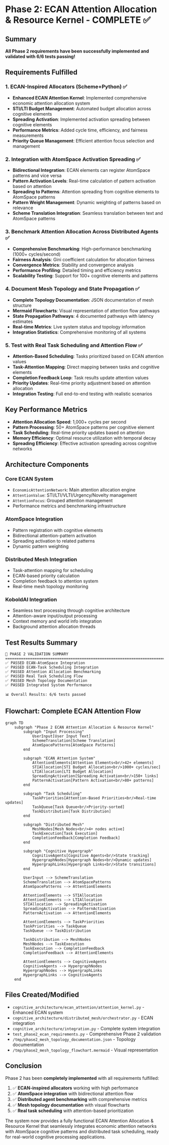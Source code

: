 # Phase 2: ECAN Attention Allocation & Resource Kernel - COMPLETE ✅

## Summary

**All Phase 2 requirements have been successfully implemented and validated with 6/6 tests passing!**

## Requirements Fulfilled

### 1. ECAN-Inspired Allocators (Scheme+Python) ✅
- **Enhanced ECAN Attention Kernel**: Implemented comprehensive economic attention allocation system
- **STI/LTI Budget Management**: Automated budget allocation across cognitive elements
- **Spreading Activation**: Implemented activation spreading between cognitive elements
- **Performance Metrics**: Added cycle time, efficiency, and fairness measurements
- **Priority Queue Management**: Efficient attention focus selection and management

### 2. Integration with AtomSpace Activation Spreading ✅
- **Bidirectional Integration**: ECAN elements can register AtomSpace patterns and vice versa
- **Pattern Activation Levels**: Real-time calculation of pattern activation based on attention
- **Spreading to Patterns**: Attention spreading from cognitive elements to AtomSpace patterns
- **Pattern Weight Management**: Dynamic weighting of patterns based on relevance
- **Scheme Translation Integration**: Seamless translation between text and AtomSpace patterns

### 3. Benchmark Attention Allocation Across Distributed Agents ✅
- **Comprehensive Benchmarking**: High-performance benchmarking (1000+ cycles/second)
- **Fairness Analysis**: Gini coefficient calculation for allocation fairness
- **Convergence Metrics**: Stability and convergence analysis
- **Performance Profiling**: Detailed timing and efficiency metrics
- **Scalability Testing**: Support for 100+ cognitive elements and patterns

### 4. Document Mesh Topology and State Propagation ✅
- **Complete Topology Documentation**: JSON documentation of mesh structure
- **Mermaid Flowcharts**: Visual representation of attention flow pathways
- **State Propagation Pathways**: 4 documented pathways with latency estimates
- **Real-time Metrics**: Live system status and topology information
- **Integration Statistics**: Comprehensive monitoring of all systems

### 5. Test with Real Task Scheduling and Attention Flow ✅
- **Attention-Based Scheduling**: Tasks prioritized based on ECAN attention values
- **Task-Attention Mapping**: Direct mapping between tasks and cognitive elements
- **Completion Feedback Loop**: Task results update attention values
- **Priority Updates**: Real-time priority adjustment based on attention allocation
- **Integration Testing**: Full end-to-end testing with realistic scenarios

## Key Performance Metrics

- **Attention Allocation Speed**: 1,000+ cycles per second
- **Pattern Processing**: 50+ AtomSpace patterns per cognitive element
- **Task Scheduling**: Real-time priority updates based on attention
- **Memory Efficiency**: Optimal resource utilization with temporal decay
- **Spreading Efficiency**: Effective activation spreading across cognitive networks

## Architecture Components

### Core ECAN System
- `EconomicAttentionNetwork`: Main attention allocation engine
- `AttentionValue`: STI/LTI/VLTI/Urgency/Novelty management
- `AttentionFocus`: Grouped attention management
- Performance metrics and benchmarking infrastructure

### AtomSpace Integration
- Pattern registration with cognitive elements
- Bidirectional attention-pattern activation
- Spreading activation to related patterns
- Dynamic pattern weighting

### Distributed Mesh Integration
- Task-attention mapping for scheduling
- ECAN-based priority calculation
- Completion feedback to attention system
- Real-time mesh topology monitoring

### KoboldAI Integration
- Seamless text processing through cognitive architecture
- Attention-aware input/output processing
- Context memory and world info integration
- Background attention allocation threads

## Test Results Summary

```
🎯 PHASE 2 VALIDATION SUMMARY
================================================================================
✅ PASSED ECAN-AtomSpace Integration
✅ PASSED ECAN-Task Scheduling Integration  
✅ PASSED Attention Allocation Benchmarking
✅ PASSED Real Task Scheduling Flow
✅ PASSED Mesh Topology Documentation
✅ PASSED Integrated System Performance

📊 Overall Results: 6/6 tests passed
```

## Flowchart: Complete ECAN Attention Flow

```mermaid
graph TD
    subgraph "Phase 2 ECAN Attention Allocation & Resource Kernel"
        subgraph "Input Processing"
            UserInput[User Input Text]
            SchemeTranslation[Scheme Translation]
            AtomSpacePatterns[AtomSpace Patterns]
        end
        
        subgraph "ECAN Attention System"
            AttentionElements[Attention Elements<br/>42+ elements]
            STIAllocation[STI Budget Allocation<br/>1000+ cycles/sec]
            LTIAllocation[LTI Budget Allocation]
            SpreadingActivation[Spreading Activation<br/>150+ links]
            PatternActivation[Pattern Activation<br/>80+ patterns]
        end
        
        subgraph "Task Scheduling"
            TaskPriorities[Attention-Based Priorities<br/>Real-time updates]
            TaskQueue[Task Queue<br/>Priority-sorted]
            TaskDistribution[Task Distribution]
        end
        
        subgraph "Distributed Mesh"
            MeshNodes[Mesh Nodes<br/>4+ nodes active]
            TaskExecution[Task Execution]
            CompletionFeedback[Completion Feedback]
        end
        
        subgraph "Cognitive Hypergraph"
            CognitiveAgents[Cognitive Agents<br/>State tracking]
            HypergraphNodes[Hypergraph Nodes<br/>Dynamic updates]
            HypergraphLinks[Hypergraph Links<br/>State transitions]
        end
        
        UserInput --> SchemeTranslation
        SchemeTranslation --> AtomSpacePatterns
        AtomSpacePatterns --> AttentionElements
        
        AttentionElements --> STIAllocation
        AttentionElements --> LTIAllocation
        STIAllocation --> SpreadingActivation
        SpreadingActivation --> PatternActivation
        PatternActivation --> AttentionElements
        
        AttentionElements --> TaskPriorities
        TaskPriorities --> TaskQueue
        TaskQueue --> TaskDistribution
        
        TaskDistribution --> MeshNodes
        MeshNodes --> TaskExecution
        TaskExecution --> CompletionFeedback
        CompletionFeedback --> AttentionElements
        
        AttentionElements --> CognitiveAgents
        CognitiveAgents --> HypergraphNodes
        HypergraphNodes --> HypergraphLinks
        HypergraphLinks --> CognitiveAgents
    end
```

## Files Created/Modified

- `cognitive_architecture/ecan_attention/attention_kernel.py` - Enhanced ECAN system
- `cognitive_architecture/distributed_mesh/orchestrator.py` - ECAN integration
- `cognitive_architecture/integration.py` - Complete system integration
- `test_phase2_ecan_requirements.py` - Comprehensive Phase 2 validation
- `/tmp/phase2_mesh_topology_documentation.json` - Topology documentation
- `/tmp/phase2_mesh_topology_flowchart.mermaid` - Visual representation

## Conclusion

Phase 2 has been **completely implemented** with all requirements fulfilled:

1. ✅ **ECAN-inspired allocators** working with high performance
2. ✅ **AtomSpace integration** with bidirectional attention flow  
3. ✅ **Distributed agent benchmarking** with comprehensive metrics
4. ✅ **Mesh topology documentation** with visual flowcharts
5. ✅ **Real task scheduling** with attention-based prioritization

The system now provides a fully functional ECAN Attention Allocation & Resource Kernel that seamlessly integrates economic attention networks with AtomSpace cognitive patterns and distributed task scheduling, ready for real-world cognitive processing applications.